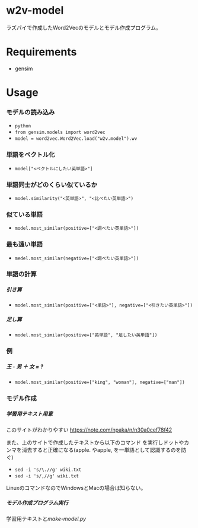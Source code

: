 # w2v-model
ラズパイで作成したWord2Vecのモデルとモデル作成プログラム。

# Requirements
* gensim

# Usage
### モデルの読み込み

* `python`
* `from gensim.models import word2vec`
* `model = word2vec.Word2Vec.load("w2v.model").wv`

### 単語をベクトル化

* `model["<ベクトルにしたい英単語>"]`

### 単語同士がどのくらい似ているか

* `model.similarity("<英単語>", "<比べたい英単語>")`

### 似ている単語

* `model.most_similar(positive=["<調べたい英単語>"])`

### 最も遠い単語

* `medel.most_similar(negative=["<調べたい英単語>"])`

### 単語の計算

##### 引き算

* `model.most_similar(positive=["<単語>"], negative=["<引きたい英単語>"])`

##### 足し算

* `model.most_similar(positive=["英単語", "足したい英単語"])`

### 例
##### 王 - 男 ＋ 女 = ?

* `model.most_similar(positive=["king", "woman"], negative=["man"])`

### モデル作成
##### 学習用テキスト用意

このサイトがわかりやすい
https://note.com/npaka/n/n30a0cef78f42

また、上のサイトで作成したテキストから以下のコマンド
を実行しドットやカンマを消去すると正確になる(apple. やapple, を一単語として認識するのを防ぐ)

* `sed -i 's/\.//g' wiki.txt`
* `sed -i 's/,//g' wiki.txt`

LinuxのコマンドなのでWindowsとMacの場合は知らない。

##### モデル作成プログラム実行

学習用テキストと*make-model.py*
